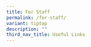 ```yaml
---
title: For Staff
permalink: /for-staff/
variant: tiptap
description: ""
third_nav_title: Useful Links
---
```

